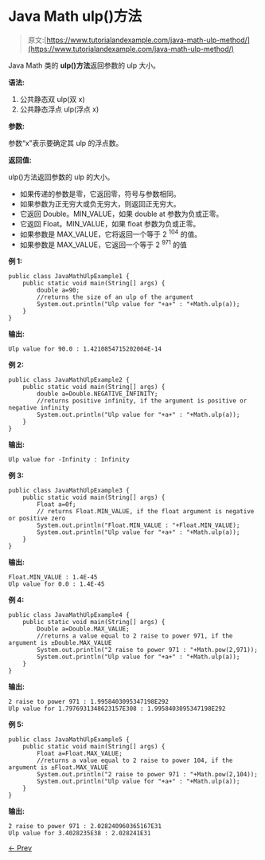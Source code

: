 # Java Math ulp()方法

> 原文:[https://www.tutorialandexample.com/java-math-ulp-method/](https://www.tutorialandexample.com/java-math-ulp-method/)

Java Math 类的 **ulp()方法**返回参数的 ulp 大小。

**语法:**

1.  公共静态双 ulp(双 x)
2.  公共静态浮点 ulp(浮点 x)

**参数:**

参数“x”表示要确定其 ulp 的浮点数。

**返回值:**

ulp()方法返回参数的 ulp 的大小。

*   如果传递的参数是零，它返回零，符号与参数相同。
*   如果参数为正无穷大或负无穷大，则返回正无穷大。
*   它返回 Double。MIN_VALUE，如果 double at 参数为负或正零。
*   它返回 Float。MIN_VALUE，如果 float 参数为负或正零。
*   如果参数是 MAX_VALUE，它将返回一个等于 2 <sup>104</sup> 的值。
*   如果参数是 MAX_VALUE，它返回一个等于 2 <sup>971</sup> 的值

**例 1:**

```
public class JavaMathUlpExample1 {
    public static void main(String[] args) {
        double a=90;
        //returns the size of an ulp of the argument
        System.out.println("Ulp value for "+a+" : "+Math.ulp(a));
    }
}
```

**输出:**

```
Ulp value for 90.0 : 1.4210854715202004E-14
```

**例 2:**

```
public class JavaMathUlpExample2 {
    public static void main(String[] args) {
        double a=Double.NEGATIVE_INFINITY;
        //returns positive infinity, if the argument is positive or negative infinity
        System.out.println("Ulp value for "+a+" : "+Math.ulp(a));
    }
}
```

**输出:**

```
Ulp value for -Infinity : Infinity
```

**例 3:**

```
public class JavaMathUlpExample3 {
    public static void main(String[] args) {
        Float a=0f;
        // returns Float.MIN_VALUE, if the float argument is negative or positive zero
        System.out.println("Float.MIN_VALUE : "+Float.MIN_VALUE);
        System.out.println("Ulp value for "+a+" : "+Math.ulp(a));
    }
}
```

**输出:**

```
Float.MIN_VALUE : 1.4E-45
Ulp value for 0.0 : 1.4E-45
```

**例 4:**

```
public class JavaMathUlpExample4 {
    public static void main(String[] args) {
        Double a=Double.MAX_VALUE;
        //returns a value equal to 2 raise to power 971, if the argument is ±Double.MAX_VALUE
        System.out.println("2 raise to power 971 : "+Math.pow(2,971));
        System.out.println("Ulp value for "+a+" : "+Math.ulp(a));
    }
}
```

**输出:**

```
2 raise to power 971 : 1.9958403095347198E292
Ulp value for 1.7976931348623157E308 : 1.9958403095347198E292
```

**例 5:**

```
public class JavaMathUlpExample5 {
    public static void main(String[] args) {
        Float a=Float.MAX_VALUE;
        //returns a value equal to 2 raise to power 104, if the argument is ±Float.MAX_VALUE
        System.out.println("2 raise to power 971 : "+Math.pow(2,104));
        System.out.println("Ulp value for "+a+" : "+Math.ulp(a));
    }
}
```

**输出:**

```
2 raise to power 971 : 2.028240960365167E31
Ulp value for 3.4028235E38 : 2.028241E31
```

[← Prev](https://www.tutorialandexample.com/java-math-toradians-method/)